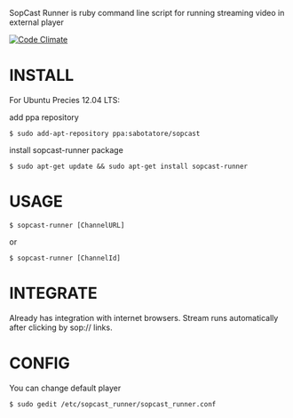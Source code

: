 SopCast Runner is ruby command line script for running streaming video in external player

[![Code Climate](https://codeclimate.com/github/sabotatore/sopcast-runner.png)](https://codeclimate.com/github/sabotatore/sopcast-runner)

INSTALL
=======

For Ubuntu Precies 12.04 LTS:

add ppa repository

    $ sudo add-apt-repository ppa:sabotatore/sopcast

install sopcast-runner package

    $ sudo apt-get update && sudo apt-get install sopcast-runner

USAGE
=====

    $ sopcast-runner [ChannelURL]

or

    $ sopcast-runner [ChannelId]

INTEGRATE
=========

Already has integration with internet browsers. Stream runs automatically after clicking by sop:// links.

CONFIG
======

You can change default player

    $ sudo gedit /etc/sopcast_runner/sopcast_runner.conf
